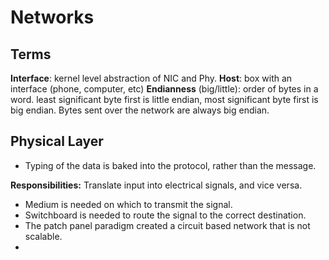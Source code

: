 # Networks 

## Terms 
**Interface**: kernel level abstraction of NIC and Phy. 
**Host**: box with an interface (phone, computer, etc)
**Endianness** (big/little): order of bytes in a word. least significant byte first is little endian, most significant byte first is big endian. Bytes sent over the network are always big endian.


## Physical Layer
- Typing of the data is baked into the protocol, rather than the message. 

**Responsibilities:** Translate input into electrical signals, and vice versa.
- Medium is needed on which to transmit the signal.
- Switchboard is needed to route the signal to the correct destination.
- The patch panel paradigm created a circuit based network that is not scalable.
- 

